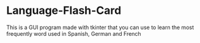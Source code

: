 # Language-Flash-Card

This is a GUI program made with tkinter that you can use to learn the most frequently word used in Spanish, German and French
